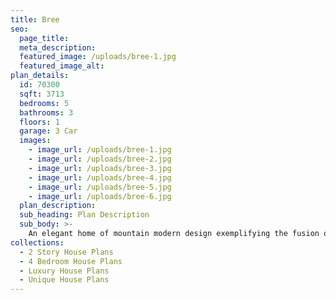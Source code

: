 ```yaml
---
title: Bree
seo:
  page_title:
  meta_description:
  featured_image: /uploads/bree-1.jpg
  featured_image_alt:
plan_details:
  id: 70300
  sqft: 3713
  bedrooms: 5
  bathrooms: 3
  floors: 1
  garage: 3 Car
  images:
    - image_url: /uploads/bree-1.jpg
    - image_url: /uploads/bree-2.jpg
    - image_url: /uploads/bree-3.jpg
    - image_url: /uploads/bree-4.jpg
    - image_url: /uploads/bree-5.jpg
    - image_url: /uploads/bree-6.jpg
  plan_description:
  sub_heading: Plan Description
  sub_body: >-
    An elegant home of mountain modern design exemplifying the fusion of the clean crisp linear look of a very modern design into a mountainous environment. Soaring expanse of glass and natural reclaimed wood allows the homeowner the open living environment sought after by most of today's homebuyers. Additionally, many very private spaces are incorporated within the design for the separation of lifestyles for each person of the family's individual requirements. There is even a safe room incorporated in the home for the safety of the family. Simply stated, an amazing statement of the homeowners lifestyle and status statement.
collections:
  - 2 Story House Plans
  - 4 Bedroom House Plans
  - Luxury House Plans
  - Unique House Plans
---
```

